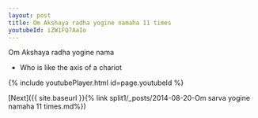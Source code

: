 ```yaml
---
layout: post
title: Om Akshaya radha yogine namaha 11 times
youtubeId: iZW1FQ7AaIo
---
```

 
 
Om Akshaya radha yogine nama 
 
 -  Who is like the axis of a chariot 
 
  
 
  
 
 
 
 
 
 


{% include youtubePlayer.html id=page.youtubeId %}
 
[Next]({{ site.baseurl }}{% link  split1/_posts/2014-08-20-Om sarva yogine namaha 11 times.md%})
 
